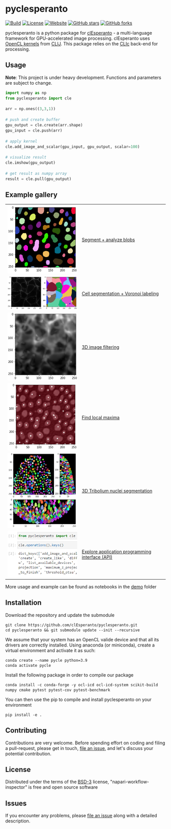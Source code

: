 # pyclesperanto
[![Build](https://github.com/clEsperanto/pyclesperanto/actions/workflows/build_and_deploy.yml/badge.svg)](https://github.com/clEsperanto/pyclesperanto/actions/workflows/build_and_deploy.yml)
[![License](https://img.shields.io/badge/license-BSD-informational)](https://github.com/clEsperanto/pyclesperanto/blob/main/LICENSE)
[![Website](https://img.shields.io/website?url=http%3A%2F%2Fclesperanto.net)](http://clesperanto.net)
[![GitHub stars](https://img.shields.io/github/stars/clEsperanto/pyclesperanto?style=social)](https://github.com/clEsperanto/pyclesperanto)
[![GitHub forks](https://img.shields.io/github/forks/clEsperanto/pyclesperanto?style=social)](https://github.com/clEsperanto/pyclesperanto)

pyclesperanto is a python package for [clEsperanto](http://clesperanto.net/) - a multi-language framework for GPU-accelerated image processing.
clEsperanto uses [OpenCL kernels](https://github.com/clEsperanto/clij-opencl-kernels/tree/development/src/main/java/net/haesleinhuepf/clij/kernels) from [CLIJ](http://clij.github.io/).
This package relies on the [CLIc](https://github.com/clEsperanto/CLIc_prototype) back-end for processing.

## Usage

**Note**: This project is under heavy development. Functions and parameters are subject to change.

```python
import numpy as np
from pyclesperanto import cle

arr = np.ones((3,3,1))

# push and create buffer
gpu_output = cle.create(arr.shape)
gpu_input = cle.push(arr)

# apply kernel
cle.add_image_and_scalar(gpu_input, gpu_output, scalar=100)

# visualize result
cle.imshow(gpu_output)

# get result as numpy array
result = cle.pull(gpu_output)
```

## Example gallery 

<table border="0">

<tr><td>
<img src="user_docs/images/labeled_blobs.png" width="300"/>
</td><td>

[Segment + analyze blobs](user_docs/images/process_blobs.ipynb)

</td></tr>

<tr><td>
<img src="user_docs/images/cell_segmentation.png" width="300"/>
</td><td>

[Cell segmentation + Voronoi labeling](user_docs/images/cell_segmentation.ipynb)

</td></tr>

<tr><td>
<img src="user_docs/images/image_filtering.png" width="300"/>
</td><td>

[3D image filtering](user_docs/images/image_filtering.ipynb)

</td></tr>


<tr><td>
<img src="user_docs/images/find_local_maxima.png" width="300"/>
</td><td>

[Find local maxima](user_docs/images/find_local_maxima.ipynb)

</td></tr>

<tr><td>
<img src="user_docs/images/tribolium3d_segmentation.png" width="300"/>
</td><td>

[3D Tribolium nuclei segmentation](user_docs/images/process_tribolium.ipynb)

</td></tr>

<tr><td>
<img src="user_docs/images/explore_API.png" width="300"/>
</td><td>

[Explore application programming interface (API)](user_docs/images/explore_API.ipynb)

</td></tr>



<!--
<tr><td>

<img src="user_docs/images/multi-gpu.png" width="300"/>

</td><td>

[Multi-GPU developer_docs](user_docs/images/multi_gpu_demo.ipynb)

</td></tr>
-->
</table>


More usage and example can be found as notebooks in the [demo](./demo) folder

## Installation

Download the repository and update the submodule
```
git clone https://github.com/clEsperanto/pyclesperanto.git
cd pyclesperanto && git submodule update --init --recursive
```

We assume that your system has an OpenCL valide device and that all its drivers are correctly installed.
Using anaconda (or miniconda), create a virtual environment and activate it as such:
```
conda create --name pycle python=3.9
conda activate pycle
```
Install the following package in order to compile our package
```
conda install -c conda-forge -y ocl-icd ocl-icd-system scikit-build numpy cmake pytest pytest-cov pytest-benchmark
```
You can then use the pip to compile and install pyclesperanto on your environment
```
pip install -e .
```

## Contributing

Contributions are very welcome. Before spending effort on coding and filing a pull-request, please get in touch, 
[file an issue], and let's discuss your potential contribution.

## License

Distributed under the terms of the [BSD-3] license,
"napari-workflow-inspector" is free and open source software

## Issues

If you encounter any problems, please [file an issue] along with a detailed description.

[BSD-3]: http://opensource.org/licenses/BSD-3-Clause

[file an issue]: https://github.com/haesleinhuepf/napari-workflow-inspector/issues
